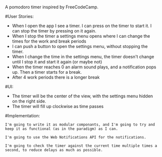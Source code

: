 A pomodoro timer inspired by FreeCodeCamp.

#User Stories:

 - When I open the app I see a timer. I can press on the timer to start it. I can stop the timer by pressing on it again.
 - When I stop the timer a settings menu opens where I can change the times for the work and break periods
 - I can push a button to open the settings menu, without stopping the timer.
 - When I change the time in the settings menu, the timer doesn't change until I stop it and start it again (or maybe not)
 - When the timer reaches 0 an alarm sound plays, and a notification pops up. Then a timer starts for a break.
 - After 4 work periods there is a longer break


 #UI:

 - The timer will be the center of the view, with the settings menu hidden on the right side.
 - The timer will fill up clockwise as time passes


 #Implementation:

    I'm going to write it as modular componants, and I'm going to try and keep it as functional (as in the paradigm) as I can.

    I'm going to use the Web Notifications API for the notifications.

    I'm going to check the timer against the current time multiple times a second, to reduce delays as much as possible.